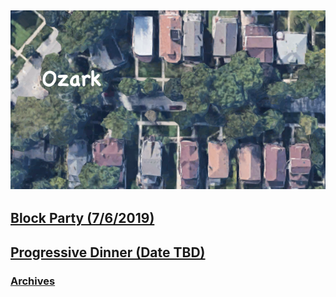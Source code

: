 ![Ozark](/assets/images/ozark.jpg "Ozark")
-----

## [Block Party (7/6/2019)](/blockparty.html)
## [Progressive Dinner (Date TBD)](/progressivedinner.html)

### [Archives](/archived/archive.html)
